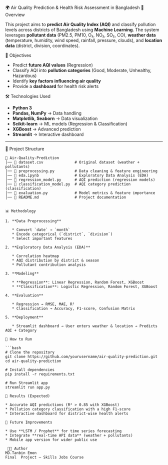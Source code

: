  🌍 Air Quality Prediction & Health Risk Assessment in Bangladesh
📌 Overview

This project aims to **predict Air Quality Index (AQI)** and classify pollution levels across districts of Bangladesh using **Machine Learning**.
The system leverages **pollutant data** (PM2.5, PM10, O₃, NO₂, SO₂, CO), **weather data** (temperature, humidity, wind speed, rainfall, pressure, clouds), and **location data** (district, division, coordinates).


🎯 Objectives

* Predict **future AQI values** (Regression)
* Classify AQI into **pollution categories** (Good, Moderate, Unhealthy, Hazardous)
* Identify **key factors influencing air quality**
* Provide a **dashboard** for health risk alerts

 🛠 Technologies Used

* **Python 3**
* **Pandas, NumPy** → Data handling
* **Matplotlib, Seaborn** → Data visualization
* **Scikit-learn** → ML models (Regression & Classification)
* **XGBoost** → Advanced prediction
* **Streamlit** → Interactive dashboard

---

 📂 Project Structure

```
📁 Air-Quality-Prediction
│── 📄 dataset.csv              # Original dataset (weather + pollutants)
│── 📄 preprocessing.py         # Data cleaning & feature engineering
│── 📄 eda.ipynb                # Exploratory Data Analysis (EDA)
│── 📄 regression_model.py      # AQI prediction (regression models)
│── 📄 classification_model.py  # AQI category prediction (classification)
│── 📄 evaluation.py            # Model metrics & feature importance
│── 📄 README.md                # Project documentation


📊 Methodology

1. **Data Preprocessing**

   * Convert `date` → `month`
   * Encode categorical (`district`, `division`)
   * Select important features

2. **Exploratory Data Analysis (EDA)**

   * Correlation heatmap
   * AQI distribution by district & season
   * Pollutant contribution analysis

3. **Modeling**

   * **Regression**: Linear Regression, Random Forest, XGBoost
   * **Classification**: Logistic Regression, Random Forest, XGBoost

4. **Evaluation**

   * Regression → RMSE, MAE, R²
   * Classification → Accuracy, F1-score, Confusion Matrix

5. **Deployment**

   * Streamlit dashboard → User enters weather & location → Predicts AQI + Category

🚀 How to Run

```bash
# Clone the repository
git clone https://github.com/yourusername/air-quality-prediction.git
cd air-quality-prediction

# Install dependencies
pip install -r requirements.txt

# Run Streamlit app
streamlit run app.py

📌 Results (Expected)

* Accurate AQI predictions (R² > 0.85 with XGBoost)
* Pollution category classification with a high F1-score
* Interactive dashboard for district-wise health alerts

🌟 Future Improvements

* Use **LSTM / Prophet** for time series forecasting
* Integrate **real-time API data** (weather + pollutants)
* Mobile app version for wider public use

 👨‍💻 Author
MD.Tanbin Emon
Final  Project – Skills Jobs Course 

